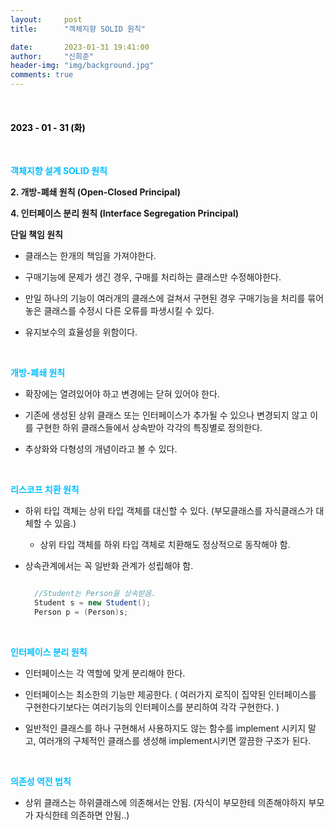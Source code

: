```yaml
---
layout:     post
title:      "객체지향 SOLID 원칙"

date:       2023-01-31 19:41:00
author:     "신희준"
header-img: "img/background.jpg"
comments: true
---
```


<head>
 <meta property="og:type" content="객체지향 SOLID 원칙">
 <meta property="og:title" content="객체지향 SOLID 원칙">
 <meta property="og:description" content="객체지향 SOLID 원칙">
 <meta property="og:url" content="http://shj7242.github.io/2023/01/31/javaBase1/">

 <meta name="twitter:card" content="객체지향 SOLID 원칙">
  <meta name="twitter:title" content="객체지향 SOLID 원칙">
  <meta name="twitter:description" content="객체지향 SOLID 원칙">
  <meta name="FACEBOOK:domain" content="http://shj7242.github.io/2023/01/31/javaBase1/">
  <meta name="facebook:card" content="객체지향 SOLID 원칙">
   <meta name="facebook:title" content="객체지향 SOLID 원칙">
   <meta name="facebook:description" content="객체지향 SOLID 원칙">
   <meta name="facebook:domain" content="http://shj7242.github.io/2023/01/31/javaBase1/">


 </head>

<br>
<H4 style ="font-weight:bold; color:black;"> </H4>

<H4 style ="font-weight:bold; color : black">2023 - 01 - 31 (화)</H4>
<br>

<p style = "font-weight:bold; color:deepskyblue; size:35px;" >객체지향 설계 SOLID 원칙</p>


<p style = "font-weight:bold;>  1. 단일 책임 원칙 (Single Responsibility Principal)</p>
<p style = "font-weight:bold;>  2. 개방-폐쇄 원칙 (Open-Closed Principal)</p>
<p style = "font-weight:bold;>  3. 리스코프 치환 원칙 (Liskov Substitution Principal)</p>
<p style = "font-weight:bold;>  4. 인터페이스 분리 원칙 (Interface Segregation Principal)</p>
<p style = "font-weight:bold;>  5. 의존관계 역전 원칙 (Dependency Inversion Principal)</p>


<br>

<p style = "font-weight:bold; color:deepskyblue; size:35px;">단일 책임 원칙</p>



- 클래스는 한개의 책임을 가져야한다.

- 구매기능에 문제가 생긴 경우, 구매를 처리하는 클래스만 수정해야한다.

- 만일 하나의 기능이 여러개의 클래스에 걸쳐서 구현된 경우 구매기능을 처리를 묶어놓은 클래스를 수정시 다른 오류를 파생시킬 수 있다.

- 유지보수의 효율성을 위함이다.


<br>

<p style = "font-weight:bold; color:deepskyblue; size:35px;">개방-폐쇄 원칙</p>


- 확장에는 열려있어야 하고 변경에는 닫혀 있어야 한다.

- 기존에 생성된 상위 클래스 또는 인터페이스가 추가될 수 있으나 변경되지 않고 이를 구현한 하위 클래스들에서 상속받아 각각의 특징별로 정의한다.

- 추상화와 다형성의 개념이라고 볼 수 있다.


<br>

<p style = "font-weight:bold; color:deepskyblue; size:35px;">리스코프 치환 원칙</p>



- 하위 타입 객체는 상위 타입 객체를 대신할 수 있다. (부모클래스를 자식클래스가 대체할 수 있음.)
    + 상위 타입 객체를 하위 타입 객체로 치환해도 정상적으로 동작해야 함.

- 상속관계에서는 꼭 일반화 관계가 성립해야 함.

  ~~~java
  
    //Student는 Person을 상속받음.
    Student s = new Student();
    Person p = (Person)s;
  
  ~~~

<br>


<p style = "font-weight:bold; color:deepskyblue; size:35px;">인터페이스 분리 원칙</p>



- 인터페이스는 각 역할에 맞게 분리해야 한다.

- 인터페이스는 최소한의 기능만 제공한다. ( 여러가지 로직이 집약된 인터페이스를 구현한다기보다는 여러기능의 인터페이스를 분리하여 각각 구현한다. )

- 일반적인 클래스를 하나 구현해서 사용하지도 않는 함수를 implement 시키지 말고, 여러개의 구체적인 클래스를 생성해 implement시키면 깔끔한 구조가 된다.


<br>

<p style = "font-weight:bold; color:deepskyblue; size:35px;">의존성 역전 법칙</p>

- 상위 클래스는 하위클래스에 의존해서는 안됨. (자식이 부모한테 의존해야하지 부모가 자식한테 의존하면 안됨..)

